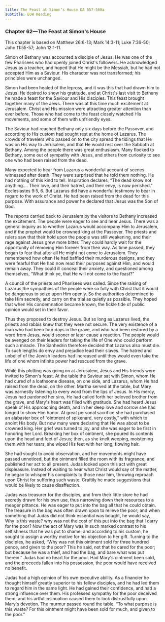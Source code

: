```yaml
---
title: The Feast at Simon’s House DA 557-560a
subtitle: EGW Reading
---
```


### Chapter 62—The Feast at Simon's House

This chapter is based on Matthew 26:6-13; Mark 14:3-11; Luke 7:36-50; John 11:55-57; John 12:1-11.

Simon of Bethany was accounted a disciple of Jesus. He was one of the few Pharisees who had openly joined Christ's followers. He acknowledged Jesus as a teacher, and hoped that He might be the Messiah, but he had not accepted Him as a Saviour. His character was not transformed; his principles were unchanged.

Simon had been healed of the leprosy, and it was this that had drawn him to Jesus. He desired to show his gratitude, and at Christ's last visit to Bethany he made a feast for the Saviour and His disciples. This feast brought together many of the Jews. There was at this time much excitement at Jerusalem. Christ and His mission were attracting greater attention than ever before. Those who had come to the feast closely watched His movements, and some of them with unfriendly eyes.

The Saviour had reached Bethany only six days before the Passover, and according to His custom had sought rest at the home of Lazarus. The crowds of travelers who passed on to the city spread the tidings that He was on His way to Jerusalem, and that He would rest over the Sabbath at Bethany. Among the people there was great enthusiasm. Many flocked to Bethany, some out of sympathy with Jesus, and others from curiosity to see one who had been raised from the dead.

Many expected to hear from Lazarus a wonderful account of scenes witnessed after death. They were surprised that he told them nothing. He had nothing of this kind to tell. Inspiration declares, “The dead know not anything.... Their love, and their hatred, and their envy, is now perished.” Ecclesiastes 9:5, 6. But Lazarus did have a wonderful testimony to bear in regard to the work of Christ. He had been raised from the dead for this purpose. With assurance and power he declared that Jesus was the Son of God.

The reports carried back to Jerusalem by the visitors to Bethany increased the excitement. The people were eager to see and hear Jesus. There was a general inquiry as to whether Lazarus would accompany Him to Jerusalem, and if the prophet would be crowned king at the Passover. The priests and rulers saw that their hold upon the people was still weakening, and their rage against Jesus grew more bitter. They could hardly wait for the opportunity of removing Him forever from their way. As time passed, they began to fear that after all He might not come to Jerusalem. They remembered how often He had baffled their murderous designs, and they were fearful that He had now read their purposes against Him, and would remain away. They could ill conceal their anxiety, and questioned among themselves, “What think ye, that He will not come to the feast?”

A council of the priests and Pharisees was called. Since the raising of Lazarus the sympathies of the people were so fully with Christ that it would be dangerous to seize upon Him openly. So the authorities determined to take Him secretly, and carry on the trial as quietly as possible. They hoped that when His condemnation became known, the fickle tide of public opinion would set in their favor.

Thus they proposed to destroy Jesus. But so long as Lazarus lived, the priests and rabbis knew that they were not secure. The very existence of a man who had been four days in the grave, and who had been restored by a word from Jesus, would sooner or later cause a reaction. The people would be avenged on their leaders for taking the life of One who could perform such a miracle. The Sanhedrin therefore decided that Lazarus also must die. To such lengths do envy and prejudice lead their slaves. The hatred and unbelief of the Jewish leaders had increased until they would even take the life of one whom infinite power had rescued from the grave.

While this plotting was going on at Jerusalem, Jesus and His friends were invited to Simon's feast. At the table the Saviour sat with Simon, whom He had cured of a loathsome disease, on one side, and Lazarus, whom He had raised from the dead, on the other. Martha served at the table, but Mary was earnestly listening to every word from the lips of Jesus. In His mercy, Jesus had pardoned her sins, He had called forth her beloved brother from the grave, and Mary's heart was filled with gratitude. She had heard Jesus speak of His approaching death, and in her deep love and sorrow she had longed to show Him honor. At great personal sacrifice she had purchased an alabaster box of “ointment of spikenard, very costly,” with which to anoint His body. But now many were declaring that He was about to be crowned king. Her grief was turned to joy, and she was eager to be first in honoring her Lord. Breaking her box of ointment, she poured its contents upon the head and feet of Jesus; then, as she knelt weeping, moistening them with her tears, she wiped His feet with her long, flowing hair.

She had sought to avoid observation, and her movements might have passed unnoticed, but the ointment filled the room with its fragrance, and published her act to all present. Judas looked upon this act with great displeasure. Instead of waiting to hear what Christ would say of the matter, he began to whisper his complaints to those near him, throwing reproach upon Christ for suffering such waste. Craftily he made suggestions that would be likely to cause disaffection.

Judas was treasurer for the disciples, and from their little store he had secretly drawn for his own use, thus narrowing down their resources to a meager pittance. He was eager to put into the bag all that he could obtain. The treasure in the bag was often drawn upon to relieve the poor; and when something that Judas did not think essential was bought, he would say, Why is this waste? why was not the cost of this put into the bag that I carry for the poor? Now the act of Mary was in such marked contrast to his selfishness that he was put to shame; and according to his custom, he sought to assign a worthy motive for his objection to her gift. Turning to the disciples, he asked, “Why was not this ointment sold for three hundred pence, and given to the poor? This he said, not that he cared for the poor; but because he was a thief, and had the bag, and bare what was put therein.” Judas had no heart for the poor. Had Mary's ointment been sold, and the proceeds fallen into his possession, the poor would have received no benefit.

Judas had a high opinion of his own executive ability. As a financier he thought himself greatly superior to his fellow disciples, and he had led them to regard him in the same light. He had gained their confidence, and had a strong influence over them. His professed sympathy for the poor deceived them, and his artful insinuation caused them to look distrustfully upon Mary's devotion. The murmur passed round the table, “To what purpose is this waste? For this ointment might have been sold for much, and given to the poor.”